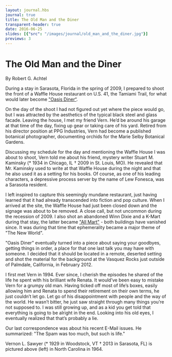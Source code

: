 ```yaml
---
layout: journal.hbs
journal: true
title: The Old Man and the Diner
transparent-header: true
date: 2016-06-25
slides: [{"src": "/images/journal/old_man_and_the_diner.jpg"}]
previews: 3
---
```


# The Old Man and the Diner

By Robert G. Achtel

During a stay in Sarasota, Florida in the spring of 2009, I prepared to shoot the front of a Waffle House restaurant on U.S. 41, the Tamiami Trail, for what would later become ["Oasis Diner“](/the-new-world/oasis-diner/index.html).

On the day of the shoot I had not figured out yet where the piece would go, but I was attracted by the aesthetics of the typical black steel and glass facade. Leaving the house, I met my friend Vern. He’d be around his garage at that time of the day, fixing up gear or taking care of his yard. Retired from his director position at PPG Industries, Vern had become a published botanical photographer, documenting orchids for the Marie Selby Botanical Gardens.

Discussing my schedule for the day and mentioning the Waffle House I was about to shoot, Vern told me about his friend, mystery writer Stuart M. Kaminsky (* 1934 in Chicago, IL † 2009 in St. Louis, MO). He revealed that Mr. Kaminsky used to write at that Waffle House during the night and that he also used it as a setting for his books. Of course, as one of his leading characters, a depressive process server by the name of Lew Fonesca, was a Sarasota resident.

I left inspired to capture this seemingly mundane restaurant, just having learned that it had already transcended into fiction and pop culture. When I arrived at the site, the Waffle House had just been closed down and the signage was about to be removed. A close call, but not uncommon during the recession of 2009. I also shot an abandoned Winn Dixie and a K-Mart during that stay, the latter became ["All Mart"](/the-new-world/all-mart/index.html) - both buildings have vanished since. It was during that time that ephemerality became a major theme of "The New World".

"Oasis Diner" eventually turned into a piece about saying your goodbyes, getting things in order, a place for that one last talk you may have with someone. I decided that it should be located in a remote, deserted setting and shot the material for the background at the Vasquez Rocks just outside of Palmdale, California, in February 2012.  

I first met Vern in 1994. Ever since, I cherish the episodes he shared of the life he spent with his brilliant wife Renata. It would’ve been easy to mistake Vern for a grumpy old man. Having ticked off most of life’s boxes, easily allowing him and Renata to spend their retirement on their own terms, he just couldn’t let go. Let go of his disappointment with people and the way of the world. He wasn’t bitter, he just saw straight through many things you’re not supposed to. I was still growing up, and as a kid you get told that everything is going to be alright in the end. Looking into his old eyes, I eventually realized that that’s probably a lie.

Our last correspondence was about his recent E-Mail issues. He summarized: "The Spam was too much, but such is life."

Vernon L. Sawyer (* 1929 in Woodstock, VT † 2013 in Sarasota, FL) is pictured above (left) in North Carolina in 1964.
